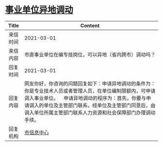 # <a href="http://www.shangluo.gov.cn/zmhd/ldxxxx.jsp?urltype=leadermail.LeaderMailContentUrl&wbtreeid=1112&leadermailid=6973">事业单位异地调动</a>
| Title |                                                                   Content                                                                    |
|:-----:|----------------------------------------------------------------------------------------------------------------------------------------------|
| 来信时间  | 2021-03-01                                                                                                                                   |
| 来信内容  | 市直事业单位在编专技岗位，可以异地（省内跨市）调动吗？                                                                                                                  |
| 回复时间  | 2021-03-01                                                                                                                                   |
| 回复内容  | 网友你好，你咨询的问题回复如下：申请异地调动的条件为：你是专业技术人员或者管理人员，在单位编制限额内，可申请调入事业单位。    申请异地调动的程序为：首先，你要与申请调入的单位及主管部门联系，经单位及主管部门同意后，由调入单位所属主管部门联系人力资源和社会保障部门办理调动手续。 |
| 回复机构  | <a href="../../category/agencies/市信息中心.md">市信息中心</a>                                                                                         |